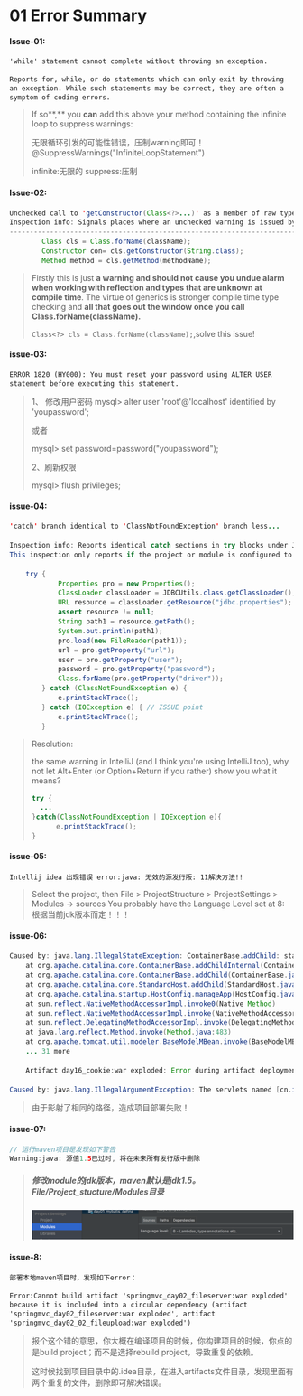 # 01 Error Summary

#### Issue-01:

```
'while' statement cannot complete without throwing an exception.

Reports for, while, or do statements which can only exit by throwing an exception. While such statements may be correct, they are often a symptom of coding errors.
```

> If so**,** you **can** add this above your method containing the infinite loop to suppress warnings: 
>
> 无限循环引发的可能性错误，压制warning即可！@SuppressWarnings("InfiniteLoopStatement")
>
> infinite:无限的  suppress:压制



#### Issue-02:

```java
Unchecked call to 'getConstructor(Class<?>...)' as a member of raw type 'java.lang.Class' less... (⌘F1) 
Inspection info: Signals places where an unchecked warning is issued by the compiler, for example:
-----------------------------------------------------------------------------------------
        Class cls = Class.forName(className);
        Constructor con= cls.getConstructor(String.class);
        Method method = cls.getMethod(methodName);
```

> Firstly this is just **a warning and should not cause you undue alarm when working with reflection and types that are unknown at compile time**. The virtue of generics is stronger compile time type checking and **all that goes out the window once you call Class.forName(className).**
>
> `Class<?> cls = Class.forName(className);`,solve this issue!



#### issue-03:

```
ERROR 1820 (HY000): You must reset your password using ALTER USER statement before executing this statement.
```

> 1、 修改用户密码
> mysql> alter user 'root'@'localhost' identified by 'youpassword';  
>
> 或者       
>
> mysql> set password=password("youpassword");
>
> 2、刷新权限
>
> mysql> flush privileges;



#### issue-04:

```java
'catch' branch identical to 'ClassNotFoundException' branch less... 

Inspection info: Reports identical catch sections in try blocks under JDK 7. A quickfix is available to collapse the sections into a multi-catch section.
This inspection only reports if the project or module is configured to use a language level of 7.0 or higher.
    
    try {
            Properties pro = new Properties();
            ClassLoader classLoader = JDBCUtils.class.getClassLoader();
            URL resource = classLoader.getResource("jdbc.properties");
            assert resource != null;
            String path1 = resource.getPath();
            System.out.println(path1);
            pro.load(new FileReader(path1));
            url = pro.getProperty("url");
            user = pro.getProperty("user");
            password = pro.getProperty("password");
            Class.forName(pro.getProperty("driver"));
        } catch (ClassNotFoundException e) {
            e.printStackTrace();
        } catch (IOException e) { // ISSUE point
            e.printStackTrace();
        }
```

> Resolution:
>
> the same warning in IntelliJ (and I think you're using IntelliJ too), why not let Alt+Enter (or Option+Return if you rather) show you what it means?
>
> ```java
> try {
> 	...
> }catch(ClassNotFoundException | IOException e){
>       e.printStackTrace();
> }
> ```



#### issue-05:

```
Intellij idea 出现错误 error:java: 无效的源发行版: 11解决方法!!
```

> Select the project, then File > ProjectStructure > ProjectSettings > Modules -> sources You probably have the Language Level set at 8: 根据当前jdk版本而定！！！



#### issue-06:

```java
Caused by: java.lang.IllegalStateException: ContainerBase.addChild: start: org.apache.catalina.LifecycleException: Failed to start component [StandardEngine[Catalina].StandardHost[localhost].StandardContext[/day16]]
	at org.apache.catalina.core.ContainerBase.addChildInternal(ContainerBase.java:758)
	at org.apache.catalina.core.ContainerBase.addChild(ContainerBase.java:730)
	at org.apache.catalina.core.StandardHost.addChild(StandardHost.java:734)
	at org.apache.catalina.startup.HostConfig.manageApp(HostConfig.java:1736)
	at sun.reflect.NativeMethodAccessorImpl.invoke0(Native Method)
	at sun.reflect.NativeMethodAccessorImpl.invoke(NativeMethodAccessorImpl.java:62)
	at sun.reflect.DelegatingMethodAccessorImpl.invoke(DelegatingMethodAccessorImpl.java:43)
	at java.lang.reflect.Method.invoke(Method.java:483)
	at org.apache.tomcat.util.modeler.BaseModelMBean.invoke(BaseModelMBean.java:300)
	... 31 more
	
	Artifact day16_cookie:war exploded: Error during artifact deployment.
        
Caused by: java.lang.IllegalArgumentException: The servlets named [cn.itcast.cookie.CookieDemo4] and [com.lolo.example.CookieDemo4] are both mapped to the url-pattern [/cookieDemo4] which is not permitted.
```

>由于影射了相同的路径，造成项目部署失败！



#### issue-07:

```java
// 运行maven项目是发现如下警告
Warning:java: 源值1.5已过时, 将在未来所有发行版中删除
```

> ##### 修改module的jdk版本，maven默认是jdk1.5。File/Project_stucture/Modules目录
>
> ![](attach/e_001.png)



#### issue-8:

```
部署本地maven项目时，发现如下error：

Error:Cannot build artifact 'springmvc_day02_fileserver:war exploded' because it is included into a circular dependency (artifact 'springmvc_day02_fileserver:war exploded', artifact 'springmvc_day02_02_fileupload:war exploded')
```

> 报个这个错的意思，你大概在编译项目的时候，你构建项目的时候，你点的是build project；而不是选择rebuild project，导致重复的依赖。
>
> 这时候找到项目目录中的.idea目录，在进入artifacts文件目录，发现里面有两个重复的文件，删除即可解决错误。



















